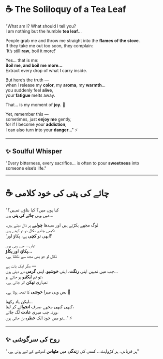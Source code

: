 # ☕ The Soliloquy of a Tea Leaf  

"What am I? What should I tell you?  
I am nothing but the humble **tea leaf**...  

People grab me and throw me straight into the **flames of the stove**.  
If they take me out too soon, they complain:  
'It’s still **raw**, boil it more!'  

Yes… that is me:  
**Boil me, and boil me more…**  
Extract every drop of what I carry inside.  

But here’s the truth —  
when I release my **color**, my **aroma**, my **warmth**…  
you suddenly feel **alive**,  
your **fatigue** melts away.  

That… is my moment of **joy**. 🌿  

Yet, remember this —  
sometimes, just **enjoy me** gently,  
for if I become your **addiction**,  
I can also turn into your **danger**…" ⚡  

---

## ✨ Soulful Whisper  
"Every bitterness, every sacrifice… is often to pour **sweetness** into someone else’s life."  


---
# ☕ چائے کی پتی کی خود کلامی  

"کیا ہوں میں؟ کیا بتاؤں تمہیں؟  
میں وہی **چائے کی پتی** ہوں…  

لوگ مجھے پکڑتے ہیں اور سیدھا **چولہے** پر ڈال دیتے ہیں۔  
کبھی جلدی نکال دو تو کہتے ہیں:  
'ابھی تو **کچی** ہے، پکاؤ اور!'  

ہاں… میں وہی ہوں:  
**پکاؤ، اور پکاؤ…**  
نکال لو جو بھی مجھ سے نکلتا ہے۔  

مگر ایک بات ہے —  
جب میں تمہیں اپنی **رنگت**، اپنی **خوشبو**، اپنی **گرمی** دے دیتی ہوں…  
تو تم **ایکٹیو** ہو جاتے ہو،  
تمہاری **تھکن** اتر جاتی ہے۔  

بس وہی میرا **خوشی** کا لمحہ ہوتا ہے۔ 🌿  

لیکن یاد رکھنا…  
کبھی کبھی مجھے صرف **انجوائے** کر لینا،  
ورنہ جب میری **عادت** لگ جائے،  
تو میں خود ایک **خطرہ** بن جاتی ہوں…" ⚡  

---

## ✨ روح کی سرگوشی  
"ہر قربانی، ہر کڑواہٹ… کسی کی **زندگی** میں **مٹھاس** گھولنے کے لیے ہوتی ہے۔"  
